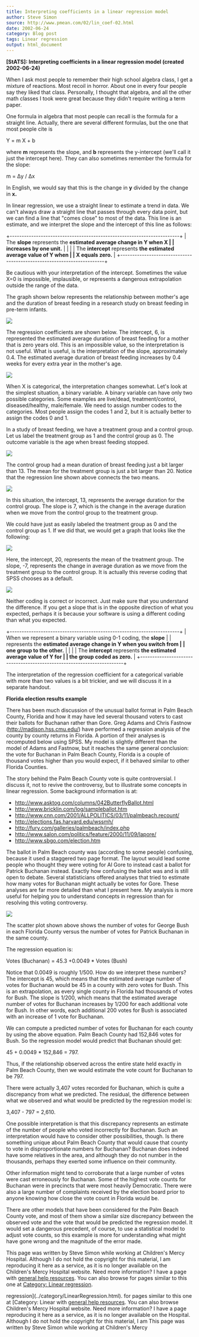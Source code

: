 ```yaml
---
title: Interpreting coefficients in a linear regression model
author: Steve Simon
source: http://www.pmean.com/02/lin_coef-02.html
date: 2002-06-24
category: Blog post
tags: Linear regression
output: html_document
---
```

****[StATS]:** Interpreting coefficients in a linear
regression model (created 2002-06-24)**

When I ask most people to remember their high school algebra class, I
get a mixture of reactions. Most recoil in horror. About one in every
four people say they liked that class. Personally, I thought that
algebra, and all the other math classes I took were great because they
didn't require writing a term paper.

One formula in algebra that most people can recall is the formula for a
straight line. Actually, there are several different formulas, but the
one that most people cite is

Y = m X + b

where **m** represents the slope, and **b** represents the y-intercept
(we'll call it just the intercept here). They can also sometimes
remember the formula for the slope:

m = Δy / Δx

In English, we would say that this is the change in **y** divided by the
change in **x.**

In linear regression, we use a straight linear to estimate a trend in
data. We can't always draw a straight line that passes through every
data point, but we can find a line that "comes close" to most of the
data. This line is an estimate, and we interpret the slope and the
intercept of this line as follows:

+-----------------------------------------------------------------------+
| The **slope** represents the **estimated average change in Y when X   |
| increases by one unit.**                                              |
|                                                                       |
| The **intercept** represents **the estimated average value of Y when  |
| X equals zero.**                                                      |
+-----------------------------------------------------------------------+

Be cautious with your interpretation of the intercept. Sometimes the
value X=0 is impossible, implausible, or represents a dangerous
extrapolation outside the range of the data.

The graph shown below represents the relationship between mother's age
and the duration of breast feeding in a research study on breast feeding
in pre-term infants.

![](../../../web/images/02/lin_coef-0201.gif)

The regression coefficients are shown below. The intercept, 6, is
represented the estimated average duration of breast feeding for a
mother that is zero years old. This is an impossible value, so the
interpretation is not useful. What is useful, is the interpretation of
the slope, approximately 0.4. The estimated average duration of breast
feeding increases by 0.4 weeks for every extra year in the mother's
age.

![](../../../web/images/02/lin_coef-0202.gif)

When X is categorical, the interpretation changes somewhat. Let's look
at the simplest situation, a binary variable. A binary variable can have
only two possible categories. Some examples are live/dead,
treatment/control, diseased/healthy, male/female. We need to assign
number codes to the categories. Most people assign the codes 1 and 2,
but it is actually better to assign the codes 0 and 1.

In a study of breast feeding, we have a treatment group and a control
group. Let us label the treatment group as 1 and the control group as 0.
The outcome variable is the age when breast feeding stopped.

![](../../../web/images/02/lin_coef-0203.gif)

The control group had a mean duration of breast feeding just a bit
larger than 13. The mean for the treatment group is just a bit larger
than 20. Notice that the regression line shown above connects the two
means.

![](../../../web/images/02/lin_coef-0204.gif)

In this situation, the intercept, 13, represents the average duration
for the control group. The slope is 7, which is the change in the
average duration when we move from the control group to the treatment
group.

We could have just as easily labeled the treatment group as 0 and the
control group as 1. If we did that, we would get a graph that looks like
the following:

![](../../../web/images/02/lin_coef-0205.gif)

Here, the intercept, 20, represents the mean of the treatment group. The
slope, -7, represents the change in average duration as we move from the
treatment group to the control group. It is actually this reverse coding
that SPSS chooses as a default.

![](../../../web/images/02/lin_coef-0206.gif)

Neither coding is correct or incorrect. Just make sure that you
understand the difference. If you get a slope that is in the opposite
direction of what you expected, perhaps it is because your software is
using a different coding than what you expected.

+-----------------------------------------------------------------------+
| When we represent a binary variable using 0-1 coding, the **slope**   |
| represents the **estimated average change in Y when you switch from   |
| one group to the other.**                                             |
|                                                                       |
| The **intercept** represents **the estimated average value of Y for   |
| the group coded as zero.**                                            |
+-----------------------------------------------------------------------+

The interpretation of the regression coefficient for a categorical
variable with more than two values is a bit trickier, and we will
discuss it in a separate handout.

**Florida election results example**

There has been much discussion of the unusual ballot format in Palm
Beach County, Florida and how it may have led several thousand voters to
cast their ballots for Buchanan rather than Gore. Greg Adams and Chris
Fastnow (http://madison.hss.cmu.edu/) have performed a regression
analysis of the county by county returns in Florida. A portion of their
analyses is recomputed below using SPSS. My model is slightly different
than the model of Adams and Fastnow, but it reaches the same general
conclusion: the vote for Buchanan in Palm Beach County, Florida is a
couple of thousand votes higher than you would expect, if it behaved
similar to other Florida Counties.

The story behind the Palm Beach County vote is quite controversial. I
discuss it, not to revive the controversy, but to illustrate some
concepts in linear regression. Some background information is at:

-   <http://www.asktog.com/columns/042ButterflyBallot.html>
-   <http://www.bricklin.com/log/sampleballot.htm>
-   <http://www.cnn.com/2001/ALLPOLITICS/03/11/palmbeach.recount/>
-   <http://elections.fas.harvard.edu/wssmh/>
-   <http://fury.com/galleries/palmbeach/index.php>
-   <http://www.salon.com/politics/feature/2000/11/09/lapore/>
-   <http://www.sbgo.com/election.htm>

The ballot in Palm Beach county was (according to some people)
confusing, because it used a staggered two page format. The layout would
lead some people who thought they were voting for Al Gore to instead
cast a ballot for Patrick Buchanan instead. Exactly how confusing the
ballot was and is still open to debate. Several statisticians offered
analyses that tried to estimate how many votes for Buchanan might
actually be votes for Gore. These analyses are far more detailed than
what I present here. My analysis is more useful for helping you to
understand concepts in regression than for resolving this voting
controversy.  

![](../../../web/images/02/lin_coef-0207.gif)

The scatter plot shown above shows the number of votes for George Bush
in each Florida County versus the number of votes for Patrick Buchanan
in the same county.

The regression equation is:

Votes (Buchanan) = 45.3 +0.0049 * Votes (Bush)

Notice that 0.0049 is roughly 1/500. How do we interpret these numbers?
The intercept is 45, which means that the estimated average number of
votes for Buchanan would be 45 in a county with zero votes for Bush.
This is an extrapolation, as every single county in Florida had
thousands of votes for Bush. The slope is 1/200, which means that the
estimated average number of votes for Buchanan increases by 1/200 for
each additional vote for Bush. In other words, each additional 200 votes
for Bush is associated with an increase of 1 vote for Buchanan.

We can compute a predicted number of votes for Buchanan for each county
by using the above equation. Palm Beach County had 152,846 votes for
Bush. So the regression model would predict that Buchanan should get:

45 + 0.0049 * 152,846 =   797.

Thus, if the relationship observed across the entire state held exactly
in Palm Beach County, then we would estimate the vote count for Buchanan
to be 797.

There were actually 3,407 votes recorded for Buchanan, which is quite a
discrepancy from what we predicted. The residual, the difference between
what we observed and what would be predicted by the regression model is:

3,407 - 797 = 2,610.

One possible interpretation is that this discrepancy represents an
estimate of the number of people who voted incorrectly for Buchanan.
Such an interpretation would have to consider other possibilities,
though. Is there something unique about Palm Beach County that would
cause that county to vote in disproportionate numbers for Buchanan?
Buchanan does indeed have some relatives in the area, and although they
do not number in the thousands, perhaps they exerted some influence on
their community.

Other information might tend to corroborate that a large number of votes
were cast erroneously for Buchanan. Some of the highest vote counts for
Buchanan were in precincts that were most heavily Democratic. There were
also a large number of complaints received by the election board prior
to anyone knowing how close the vote count in Florida would be.

There are other models that have been considered for the Palm Beach
County vote, and most of them show a similar size discrepancy between
the observed vote and the vote that would be predicted the regression
model. It would set a dangerous precedent, of course, to use a
statistical model to adjust vote counts, so this example is more for
understanding what might have gone wrong and the magnitude of the error
made.

This page was written by Steve Simon while working at Children's Mercy
Hospital. Although I do not hold the copyright for this material, I am
reproducing it here as a service, as it is no longer available on the
Children's Mercy Hospital website. Need more information? I have a page
with [general help resources](../GeneralHelp.html). You can also browse
for pages similar to this one at [Category: Linear
regression](../category/LinearRegression.html).
<!---More--->
regression](../category/LinearRegression.html).
for pages similar to this one at [Category: Linear
with [general help resources](../GeneralHelp.html). You can also browse
Children's Mercy Hospital website. Need more information? I have a page
reproducing it here as a service, as it is no longer available on the
Hospital. Although I do not hold the copyright for this material, I am
This page was written by Steve Simon while working at Children's Mercy

<!---Do not use
****[StATS]:** Interpreting coefficients in a linear
This page was written by Steve Simon while working at Children's Mercy
Hospital. Although I do not hold the copyright for this material, I am
reproducing it here as a service, as it is no longer available on the
Children's Mercy Hospital website. Need more information? I have a page
with [general help resources](../GeneralHelp.html). You can also browse
for pages similar to this one at [Category: Linear
regression](../category/LinearRegression.html).
--->


